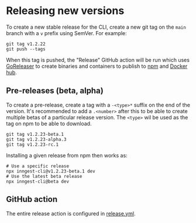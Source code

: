 # Releasing new versions

To create a new stable release for the CLI, create a new git tag on the `main` branch with a `v` prefix using SemVer. For example:

```
git tag v1.2.22
git push --tags
```

When this tag is pushed, the "Release" GitHub action will be run which uses [GoReleaser](https://goreleaser.com/) to create binaries and containers to publish to [npm](https://www.npmjs.com/package/inngest-cli) and [Docker hub](https://hub.docker.com/r/inngest/inngest).

## Pre-releases (beta, alpha)

To create a pre-release, create a tag with a `-<type>*` suffix on the end of the version. It's recommended to add a `.<number>` after this to be able to create multiple betas of a particular release version. The `<type>` wil be used as the tag on npm to be able to download.

```
git tag v1.2.23-beta.1
git tag v1.2.23-alpha.3
git tag v1.2.23-rc.1
```

Installing a given release from npm then works as:

```
# Use a specific release
npx inngest-cli@v1.2.23-beta.1 dev
# Use the latest beta release
npx inngest-cli@beta dev
```

## GitHub action

The entire release action is configured in [release.yml](/.github/workflows/release.yml).
